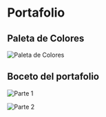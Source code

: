 # Portafolio

## Paleta de Colores

![Paleta de Colores](https://drive.google.com/file/d/1Nnv9MEoytlcy8ZgjkMNUOPsYbO5qilAs/view?usp=sharing "Paleta de Colores")

## Boceto del portafolio

![Parte 1](https://drive.google.com/file/d/1GIQAEMoMZWRiQp2bt4zP_aBwhUP4n9ec/view?usp=sharing "Parte 1")

![Parte 2](https://drive.google.com/file/d/1uOA6ikBkfN4ZANTAyXksvO46Jc-ZDimj/view?usp=sharing "Parte 2")